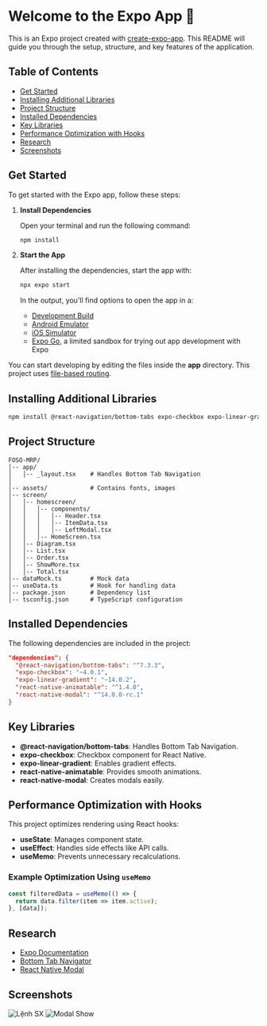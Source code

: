 # Welcome to the Expo App 👋

This is an Expo project created with [create-expo-app](https://www.npmjs.com/package/create-expo-app). This README will guide you through the setup, structure, and key features of the application.

## Table of Contents

- [Get Started](#get-started)
- [Installing Additional Libraries](#installing-additional-libraries)
- [Project Structure](#project-structure)
- [Installed Dependencies](#installed-dependencies)
- [Key Libraries](#key-libraries)
- [Performance Optimization with Hooks](#performance-optimization-with-hooks)
- [Research](#research)
- [Screenshots](#screenshots)

## Get Started

To get started with the Expo app, follow these steps:

1. **Install Dependencies**

   Open your terminal and run the following command:

   ```bash
   npm install
   ```

2. **Start the App**

   After installing the dependencies, start the app with:

   ```bash
   npx expo start
   ```

   In the output, you'll find options to open the app in a:

   - [Development Build](https://docs.expo.dev/develop/development-builds/introduction/)
   - [Android Emulator](https://docs.expo.dev/workflow/android-studio-emulator/)
   - [iOS Simulator](https://docs.expo.dev/workflow/ios-simulator/)
   - [Expo Go](https://expo.dev/go), a limited sandbox for trying out app development with Expo

You can start developing by editing the files inside the **app** directory. This project uses [file-based routing](https://docs.expo.dev/router/introduction).

## Installing Additional Libraries

```bash
npm install @react-navigation/bottom-tabs expo-checkbox expo-linear-gradient react-native-animatable react-native-modal
```

## Project Structure

```
FOSO-MRP/
│-- app/
│   │-- _layout.tsx    # Handles Bottom Tab Navigation
│
│-- assets/            # Contains fonts, images
│-- screen/
│   │-- homescreen/
│   │   │-- components/
│   │   │   │-- Header.tsx
│   │   │   │-- ItemData.tsx
│   │   │   │-- LeftModal.tsx
│   │   │-- HomeScreen.tsx
│   │-- Diagram.tsx
│   │-- List.tsx
│   │-- Order.tsx
│   │-- ShowMore.tsx
│   │-- Total.tsx
│-- dataMock.ts        # Mock data
│-- useData.ts         # Hook for handling data
│-- package.json       # Dependency list
│-- tsconfig.json      # TypeScript configuration
```

## Installed Dependencies

The following dependencies are included in the project:

```json
"dependencies": {
  "@react-navigation/bottom-tabs": "^7.3.3",
  "expo-checkbox": "~4.0.1",
  "expo-linear-gradient": "~14.0.2",
  "react-native-animatable": "^1.4.0",
  "react-native-modal": "^14.0.0-rc.1"
}
```

## Key Libraries

- **@react-navigation/bottom-tabs**: Handles Bottom Tab Navigation.
- **expo-checkbox**: Checkbox component for React Native.
- **expo-linear-gradient**: Enables gradient effects.
- **react-native-animatable**: Provides smooth animations.
- **react-native-modal**: Creates modals easily.

## Performance Optimization with Hooks

This project optimizes rendering using React hooks:

- **useState**: Manages component state.
- **useEffect**: Handles side effects like API calls.
- **useMemo**: Prevents unnecessary recalculations.

### Example Optimization Using `useMemo`

```typescript
const filteredData = useMemo(() => {
  return data.filter(item => item.active);
}, [data]);
```

## Research

- [Expo Documentation](https://docs.expo.dev/more/create-expo/)
- [Bottom Tab Navigator](https://reactnavigation.org/docs/bottom-tab-navigator/)
- [React Native Modal](https://www.npmjs.com/package/react-native-modal)

## Screenshots

![Lệnh SX](assets/images/screenshot/LenhSX.png)
![Modal Show](assets/images/screenshot/ModalShow.png)